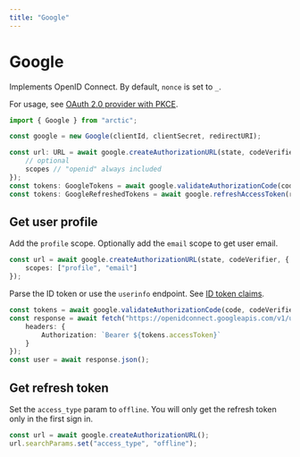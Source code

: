 ```yaml
---
title: "Google"
---
```


# Google

Implements OpenID Connect. By default, `nonce` is set to `_`.

For usage, see [OAuth 2.0 provider with PKCE](/guides/oauth2-pkce).

```ts
import { Google } from "arctic";

const google = new Google(clientId, clientSecret, redirectURI);
```

```ts
const url: URL = await google.createAuthorizationURL(state, codeVerifier, {
	// optional
	scopes // "openid" always included
});
const tokens: GoogleTokens = await google.validateAuthorizationCode(code, codeVerifier);
const tokens: GoogleRefreshedTokens = await google.refreshAccessToken(refreshToken);
```

## Get user profile

Add the `profile` scope. Optionally add the `email` scope to get user email.

```ts
const url = await google.createAuthorizationURL(state, codeVerifier, {
	scopes: ["profile", "email"]
});
```

Parse the ID token or use the `userinfo` endpoint. See [ID token claims](https://developers.google.com/identity/openid-connect/openid-connect#an-id-tokens-payload).

```ts
const tokens = await google.validateAuthorizationCode(code, codeVerifier);
const response = await fetch("https://openidconnect.googleapis.com/v1/userinfo", {
	headers: {
		Authorization: `Bearer ${tokens.accessToken}`
	}
});
const user = await response.json();
```

## Get refresh token

Set the `access_type` param to `offline`. You will only get the refresh token only in the first sign in.

```ts
const url = await google.createAuthorizationURL();
url.searchParams.set("access_type", "offline");
```
